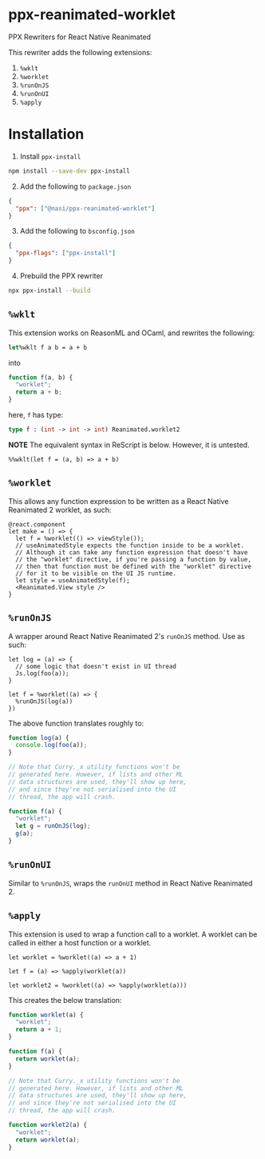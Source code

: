 # ppx-reanimated-worklet

PPX Rewriters for React Native Reanimated

This rewriter adds the following extensions:

1. `%wklt`
2. `%worklet`
3. `%runOnJS`
4. `%runOnUI`
5. `%apply`

# Installation

1. Install `ppx-install`

```sh
npm install --save-dev ppx-install
```

2. Add the following to `package.json`

```json
{
  "ppx": ["@nasi/ppx-reanimated-worklet"]
}
```

3. Add the following to `bsconfig.json`

```json
{
  "ppx-flags": ["ppx-install"]
}
```

4. Prebuild the PPX rewriter

```sh
npx ppx-install --build
```


## `%wklt`

This extension works on ReasonML and OCaml, and rewrites the following:

```ocaml
let%wklt f a b = a + b
```

into

```js
function f(a, b) {
  "worklet";
  return a + b;
}
```

here, `f` has type:
```ocaml
type f : (int -> int -> int) Reanimated.worklet2
```


**NOTE** The equivalent syntax in ReScript is below. However, it is untested.

```rescript
%%wklt(let f = (a, b) => a + b)
```

## `%worklet`

This allows any function expression to be written as a React Native Reanimated 2 worklet, as such:

```rescript
@react.component
let make = () => {
  let f = %worklet(() => viewStyle());
  // useAnimatedStyle expects the function inside to be a worklet.
  // Although it can take any function expression that doesn't have
  // the "worklet" directive, if you're passing a function by value,
  // then that function must be defined with the "worklet" directive
  // for it to be visible on the UI JS runtime.
  let style = useAnimatedStyle(f);
  <Reanimated.View style />
}
```

## `%runOnJS`

A wrapper around React Native Reanimated 2's `runOnJS` method. Use as such:

```rescript
let log = (a) => {
  // some logic that doesn't exist in UI thread
  Js.log(foo(a));
}

let f = %worklet((a) => {
  %runOnJS(log(a))
})
```

The above function translates roughly to:

```js
function log(a) {
  console.log(foo(a));
}

// Note that Curry._x utility functions won't be
// generated here. However, if lists and other ML
// data structures are used, they'll show up here,
// and since they're not serialised into the UI
// thread, the app will crash.

function f(a) {
  "worklet";
  let g = runOnJS(log);
  g(a);
}
```

## `%runOnUI`

Similar to `%runOnJS`, wraps the `runOnUI` method in React Native Reanimated 2.

## `%apply`

This extension is used to wrap a function call to a worklet. A worklet can be called in either a host function or a worklet.

```rescript
let worklet = %worklet((a) => a + 1)

let f = (a) => %apply(worklet(a))

let worklet2 = %worklet((a) => %apply(worklet(a)))
```

This creates the below translation:

```js
function worklet(a) {
  "worklet";
  return a + 1;
}

function f(a) {
  return worklet(a);
}

// Note that Curry._x utility functions won't be
// generated here. However, if lists and other ML
// data structures are used, they'll show up here,
// and since they're not serialised into the UI
// thread, the app will crash.

function worklet2(a) {
  "worklet";
  return worklet(a);
}
```
